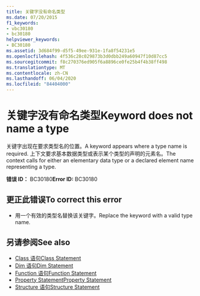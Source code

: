 ```yaml
---
title: 关键字没有命名类型
ms.date: 07/20/2015
f1_keywords:
- vbc30180
- bc30180
helpviewer_keywords:
- BC30180
ms.assetid: 3d684f99-d5f5-49ee-931e-1fa8f54231e5
ms.openlocfilehash: 4f536c28c029873b3d0dbb249a60947f10d87cc5
ms.sourcegitcommit: f8c270376ed905f6a8896ce0fe25b4f4b38ff498
ms.translationtype: MT
ms.contentlocale: zh-CN
ms.lasthandoff: 06/04/2020
ms.locfileid: "84404000"
---
```

# <a name="keyword-does-not-name-a-type"></a><span data-ttu-id="058b7-102">关键字没有命名类型</span><span class="sxs-lookup"><span data-stu-id="058b7-102">Keyword does not name a type</span></span>
<span data-ttu-id="058b7-103">关键字出现在要求类型名的位置。</span><span class="sxs-lookup"><span data-stu-id="058b7-103">A keyword appears where a type name is required.</span></span> <span data-ttu-id="058b7-104">上下文要求基本数据类型或表示某个类型的声明的元素名。</span><span class="sxs-lookup"><span data-stu-id="058b7-104">The context calls for either an elementary data type or a declared element name representing a type.</span></span>  
  
 <span data-ttu-id="058b7-105">**错误 ID：** BC30180</span><span class="sxs-lookup"><span data-stu-id="058b7-105">**Error ID:** BC30180</span></span>  
  
## <a name="to-correct-this-error"></a><span data-ttu-id="058b7-106">更正此错误</span><span class="sxs-lookup"><span data-stu-id="058b7-106">To correct this error</span></span>  
  
- <span data-ttu-id="058b7-107">用一个有效的类型名替换该关键字。</span><span class="sxs-lookup"><span data-stu-id="058b7-107">Replace the keyword with a valid type name.</span></span>  
  
## <a name="see-also"></a><span data-ttu-id="058b7-108">另请参阅</span><span class="sxs-lookup"><span data-stu-id="058b7-108">See also</span></span>

- [<span data-ttu-id="058b7-109">Class 语句</span><span class="sxs-lookup"><span data-stu-id="058b7-109">Class Statement</span></span>](../language-reference/statements/class-statement.md)
- [<span data-ttu-id="058b7-110">Dim 语句</span><span class="sxs-lookup"><span data-stu-id="058b7-110">Dim Statement</span></span>](../language-reference/statements/dim-statement.md)
- [<span data-ttu-id="058b7-111">Function 语句</span><span class="sxs-lookup"><span data-stu-id="058b7-111">Function Statement</span></span>](../language-reference/statements/function-statement.md)
- [<span data-ttu-id="058b7-112">Property Statement</span><span class="sxs-lookup"><span data-stu-id="058b7-112">Property Statement</span></span>](../language-reference/statements/property-statement.md)
- [<span data-ttu-id="058b7-113">Structure 语句</span><span class="sxs-lookup"><span data-stu-id="058b7-113">Structure Statement</span></span>](../language-reference/statements/structure-statement.md)
